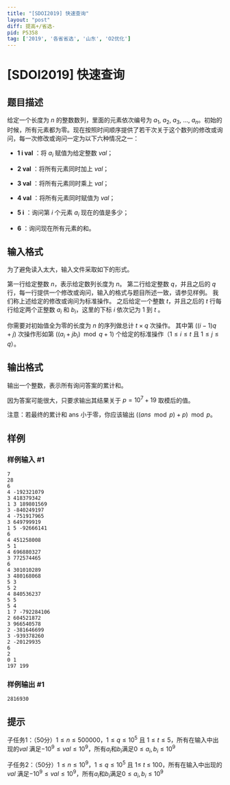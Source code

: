 ```yaml
---
title: "[SDOI2019] 快速查询"
layout: "post"
diff: 提高+/省选-
pid: P5358
tag: ['2019', '各省省选', '山东', 'O2优化']
---
```

# [SDOI2019] 快速查询
## 题目描述

给定一个长度为 $n$ 的整数数列，里面的元素依次编号为 $a_1,~a_2,~a_3,~\dots,~a_n$。初始的时候，所有元素都为零。现在按照时间顺序提供了若干次关于这个数列的修改或询问，每一次修改或询问一定为以下六种情况之一：

- **1 i val** ：将 $a_i$ 赋值为给定整数 $val$；

- **2 val** ：将所有元素同时加上 $val$；

- **3 val** ：将所有元素同时乘上 $val$；

- **4 val** ：将所有元素同时赋值为 $val$；

- **5 i** ：询问第 $i$ 个元素 $a_i$ 现在的值是多少；

- **6** ：询问现在所有元素的和。
## 输入格式

为了避免读入太大，输入文件采取如下的形式。

第一行给定整数 $n$，表示给定数列长度为 $n$。
 第二行给定整数 $q$，并且之后的 $q$ 行，每一行提供一个修改或询问，输入的格式与题目所述一致，请参见样例。
 我们称上述给定的修改或询问为标准操作。
 之后给定一个整数 $t$，并且之后的 $t$ 行每行给定两个正整数 $a_i$ 和 $b_i$，这里的下标 $i$ 依次记为 $1$ 到 $t$ 。

你需要对初始值全为零的长度为 $n$ 的序列做总计 $t\times q$ 次操作。
 其中第 $\Big((i-1)q+j\Big)$ 次操作形如第 $\Big((a_i + j b_i) \mod{q} + 1\Big)$ 个给定的标准操作（$1\le i\le t$ 且 $1\le j\le q$）。
## 输出格式

输出一个整数，表示所有询问答案的累计和。

因为答案可能很大，只要求输出其结果关于 $p=10^7+19$ 取模后的值。

注意：若最终的累计和 ans 小于零，你应该输出 $\big((ans \mod{p})+p\big)\mod{p}$。
## 样例

### 样例输入 #1
```
7
28
6
4 -192321079
3 418379342
1 3 189801569
3 -840249197
4 -751917965
3 649799919
1 5 -92666141
6
4 451258008
5 1
4 696880327
3 772574465
6
4 301010289
3 480168068
5 3
5 2
4 840536237
5 5
5 4
1 7 -792284106
2 604521872
3 966540578
2 -381646699
3 -939378260
2 -20129935
6
2
0 1
197 199
```
### 样例输出 #1
```
2816930
```
## 提示

子任务$1$：（$50$分）$1\le  n\le 500000$，$1\le q\le 10^5$ 且 $1\le t\le 5$，所有在输入中出现的$val$  满足$-10^9\le val\le 10^9$，所有$a_i$和$b_i$满足$0\le a_i,b_i\le 10^9$

子任务$2$：（$50$分）$1\le n\le 10^9$，$1\le q\le 10^5$ 且 $1\le~t~\le~100$，所有在输入中出现的$val$ 满足$-10^9\le val\le  10^9$，所有$a_i$和$b_i$满足$0\le a_i,b_i\le 10^9$


